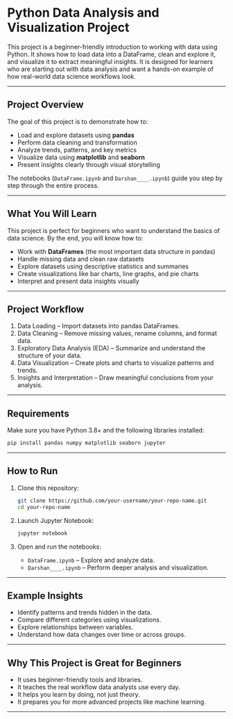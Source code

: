 # Python Data Analysis and Visualization Project

This project is a beginner-friendly introduction to working with data using Python. It shows how to load data into a DataFrame, clean and explore it, and visualize it to extract meaningful insights. It is designed for learners who are starting out with data analysis and want a hands-on example of how real-world data science workflows look.

---

## Project Overview

The goal of this project is to demonstrate how to:

- Load and explore datasets using **pandas**
- Perform data cleaning and transformation
- Analyze trends, patterns, and key metrics
- Visualize data using **matplotlib** and **seaborn**
- Present insights clearly through visual storytelling

The notebooks (`DataFrame.ipynb` and `Darshan____.ipynb`) guide you step by step through the entire process.

---

## What You Will Learn

This project is perfect for beginners who want to understand the basics of data science. By the end, you will know how to:

- Work with **DataFrames** (the most important data structure in pandas)
- Handle missing data and clean raw datasets
- Explore datasets using descriptive statistics and summaries
- Create visualizations like bar charts, line graphs, and pie charts
- Interpret and present data insights visually

---

## Project Workflow

1. Data Loading – Import datasets into pandas DataFrames.  
2. Data Cleaning – Remove missing values, rename columns, and format data.  
3. Exploratory Data Analysis (EDA) – Summarize and understand the structure of your data.  
4. Data Visualization – Create plots and charts to visualize patterns and trends.  
5. Insights and Interpretation – Draw meaningful conclusions from your analysis.

---

## Requirements

Make sure you have Python 3.8+ and the following libraries installed:

```bash
pip install pandas numpy matplotlib seaborn jupyter
```

---

## How to Run

1. Clone this repository:
   ```bash
   git clone https://github.com/your-username/your-repo-name.git
   cd your-repo-name
   ```

2. Launch Jupyter Notebook:
   ```bash
   jupyter notebook
   ```

3. Open and run the notebooks:
   - `DataFrame.ipynb` – Explore and analyze data.  
   - `Darshan____.ipynb` – Perform deeper analysis and visualization.

---

## Example Insights

- Identify patterns and trends hidden in the data.  
- Compare different categories using visualizations.  
- Explore relationships between variables.  
- Understand how data changes over time or across groups.

---

## Why This Project is Great for Beginners

- It uses beginner-friendly tools and libraries.  
- It teaches the real workflow data analysts use every day.  
- It helps you learn by doing, not just theory.  
- It prepares you for more advanced projects like machine learning.

---

